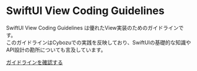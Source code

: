 # SwiftUI View Coding Guidelines
SwiftUI View Coding Guidelines は優れたView実装のためのガイドラインです。  
このガイドラインはCybozuでの実践を反映しており、SwiftUIの基礎的な知識やAPI設計の勘所についても言及しています。

[ガイドラインを確認する](https://cybozu.github.io/swiftui-view-coding-guidelines/documentation/swiftuiviewcodingguidelines/)
